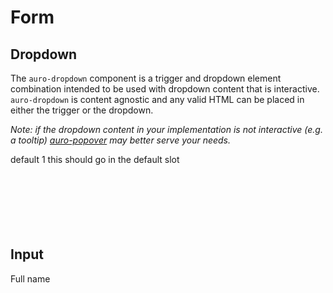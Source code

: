 <!--
The index.md file is a compiled document. No edits should be made directly to this file.

index.md is created by running `npm run build:markdownDocs`.

This file is generated based on a template fetched from `./docs/partials/index.md`
-->
<!--
The index.md file is a compiled document. No edits should be made directly to this file.

index.md is created by running `npm run build:markdownDocs`.

This file is generated based on a template fetched from `./docs/partials/index.md`
-->

# Form

## Dropdown

<!-- AURO-GENERATED-CONTENT:START (FILE:src=../docs/partials/description.md) -->
<!-- The below content is automatically added from ./description.md -->
The `auro-dropdown` component is a trigger and dropdown element combination intended to be used with dropdown content that is interactive. `auro-dropdown` is content agnostic and any valid HTML can be placed in either the trigger or the dropdown.

_Note: if the dropdown content in your implementation is not interactive (e.g. a tooltip) [auro-popover](http://auro.alaskaair.com/components/auro/popover) may better serve your needs._
<!-- AURO-GENERATED-CONTENT:END -->
<auro-dropdown id="testing">
    <span slot="trigger">default 1</span>
    <span>this should go in the default slot</span>
</auro-dropdown>
<br /><br /><br />
<my-select></my-select>
<br /><br /><br /><br />

## Input

<auro-input required placeholder="John Doe">
    <span slot="label">Full name</span>
</auro-input>